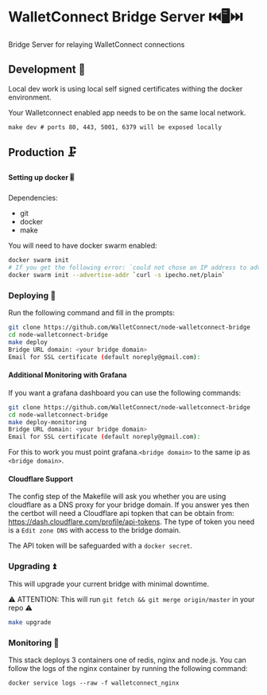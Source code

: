 # WalletConnect Bridge Server ⏮️🖥️⏭️

Bridge Server for relaying WalletConnect connections

## Development 🧪

Local dev work is using local self signed certificates withing the docker environment.

Your Walletconnect enabled app needs to be on the same local network.

```
make dev # ports 80, 443, 5001, 6379 will be exposed locally
```

## Production 🗜️

#### Setting up docker 🎚️

Dependencies:
- git
- docker
- make

You will need to have docker swarm enabled:

```bash
docker swarm init
# If you get the following error: `could not chose an IP address to advertise...`. You can do the following:
docker swarm init --advertise-addr `curl -s ipecho.net/plain`
```

### Deploying 🚀

Run the following command and fill in the prompts:

```bash
git clone https://github.com/WalletConnect/node-walletconnect-bridge
cd node-walletconnect-bridge
make deploy
Bridge URL domain: <your bridge domain>
Email for SSL certificate (default noreply@gmail.com):
```

#### Additional Monitoring with Grafana

If you want a grafana dashboard you can use the following commands:

```bash
git clone https://github.com/WalletConnect/node-walletconnect-bridge
cd node-walletconnect-bridge
make deploy-monitoring
Bridge URL domain: <your bridge domain>
Email for SSL certificate (default noreply@gmail.com):
```

For this to work you must point grafana.`<bridge domain>` to the same ip as `<bridge domain>`.

#### Cloudflare Support

The config step of the Makefile will ask you whether you are using cloudflare as a DNS proxy for your bridge domain. If you answer yes then the certbot will need a Cloudflare api topken that can be obtain from: https://dash.cloudflare.com/profile/api-tokens. The type of token you need is a `Edit zone DNS` with access to the bridge domain.

The API token will be safeguarded with a `docker secret`.

### Upgrading ⏫

This will upgrade your current bridge with minimal downtime. 

⚠️ ATTENTION: This will run `git fetch && git merge origin/master` in your repo ⚠️

```bash
make upgrade
```

### Monitoring 📜

This stack deploys 3 containers one of redis, nginx and node.js. You can follow the logs of the nginx container by running the following command:

```
docker service logs --raw -f walletconnect_nginx
```
